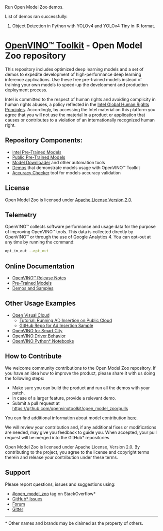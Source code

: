 Run Open Model Zoo demos.

List of demos ran successfully:
1. Object Detection in Python with YOLOv4 and YOLOv4 Tiny in IR format.

# [OpenVINO™ Toolkit](https://docs.openvino.ai/2023.0/index.html) - Open Model Zoo repository
This repository includes optimized deep learning models and a set of demos to expedite development of high-performance deep learning inference applications. Use these free pre-trained models instead of training your own models to speed-up the development and production deployment process.

Intel is committed to the respect of human rights and avoiding complicity in human rights abuses, a policy reflected in the [Intel Global Human Rights Principles](https://www.intel.com/content/www/us/en/policy/policy-human-rights.html). Accordingly, by accessing the Intel material on this platform you agree that you will not use the material in a product or application that causes or contributes to a violation of an internationally recognized human right.

## Repository Components:
* [Intel Pre-Trained Models](models/intel/index.md)
* [Public Pre-Trained Models](models/public/index.md)
* [Model Downloader](tools/model_tools/README.md) and other automation tools
* [Demos](demos/README.md) that demonstrate models usage with OpenVINO™ Toolkit
* [Accuracy Checker](tools/accuracy_checker/README.md) tool for models accuracy validation

## License
Open Model Zoo is licensed under [Apache License Version 2.0](LICENSE).

## Telemetry
OpenVINO™ collects software performance and usage data for the purpose of improving OpenVINO™ tools. This data is collected directly by OpenVINO™ or through the use of Google Analytics 4.
You can opt-out at any time by running the command:

``` bash
opt_in_out --opt_out
```

## Online Documentation
* [OpenVINO™ Release Notes](https://software.intel.com/en-us/articles/OpenVINO-RelNotes)
* [Pre-Trained Models](https://docs.openvino.ai/2023.0/model_zoo.html)
* [Demos and Samples](https://docs.openvino.ai/2023.0/omz_demos.html)

## Other Usage Examples
* [Open Visual Cloud](https://www.intel.com/content/www/us/en/developer/articles/technical/open-visual-cloud.html)
  * [Tutorial: Running AD Insertion on Public Cloud](https://github.com/OpenVisualCloud/Ad-Insertion-Sample/wiki/Tutorial:-Running-AD-Insertion-on-Public-Cloud)
  * [GitHub Repo for Ad Insertion Sample](https://github.com/OpenVisualCloud/Ad-Insertion-Sample)
* [OpenVINO for Smart City](https://github.com/incluit/OpenVino-For-SmartCity)
* [OpenVINO Driver Behavior](https://github.com/incluit/OpenVino-Driver-Behaviour)
* [OpenVINO Python\* Notebooks](https://github.com/openvinotoolkit/openvino_notebooks/blob/main/README.md)

## How to Contribute
We welcome community contributions to the Open Model Zoo repository. If you have an idea how to improve the product, please share it with us doing the following steps:

* Make sure you can build the product and run all the demos with your patch.
* In case of a larger feature, provide a relevant demo.
* Submit a pull request at https://github.com/openvinotoolkit/open_model_zoo/pulls

You can find additional information about model contribution [here](CONTRIBUTING.md).

We will review your contribution and, if any additional fixes or modifications are needed, may give you feedback to guide you. When accepted, your pull request will be merged into the GitHub* repositories.

Open Model Zoo is licensed under Apache License, Version 2.0. By contributing to the project, you agree to the license and copyright terms therein and release your contribution under these terms.

## Support
Please report questions, issues and suggestions using:
* [\#open_model_zoo](https://stackoverflow.com/search?q=%23open_model_zoo) tag on StackOverflow*
* [GitHub* Issues](https://github.com/openvinotoolkit/open_model_zoo/issues)
* [Forum](https://community.intel.com/t5/Intel-Distribution-of-OpenVINO/bd-p/distribution-openvino-toolkit)
* [Gitter](https://gitter.im/open_model_zoo/community)

---
\* Other names and brands may be claimed as the property of others.
